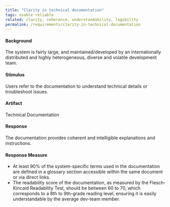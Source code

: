 ```yaml
---
title: "Clarity in technical documentation"
tags: usable reliable
related: clarity, coherence, understandability, legibility 
permalink: /requirements/clarity-in-technical-documentation
---
```

<div class="quality-requirement" markdown="1">

#### Background

The system is fairly large, and maintained/developed by an internationally distributed and highly heterogeneous, diverse and volatile development team. 

#### Stimulus

Users refer to the documentation to understand technical details or troubleshoot issues.

#### Artifact
Technical Documentation

#### Response

The documentation provides coherent and intelligible explanations and instructions.

#### Response Measure

* At least 90% of the system-specific terms used in the documentation are defined in a glossary section accessible within the same document or via direct links.
* The readability score of the documentation, as measured by the Flesch-Kincaid Readability Test, should be between 60 to 70, which corresponds to a 8th to 9th-grade reading level, ensuring it is easily understandable by the average dev-team member.
</div><br>






